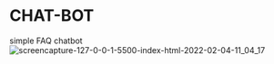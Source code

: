 # CHAT-BOT
simple FAQ chatbot 
![screencapture-127-0-0-1-5500-index-html-2022-02-04-11_04_17](https://user-images.githubusercontent.com/90205572/152478112-25d16715-f611-480f-ab08-b7dd72b19191.png)
